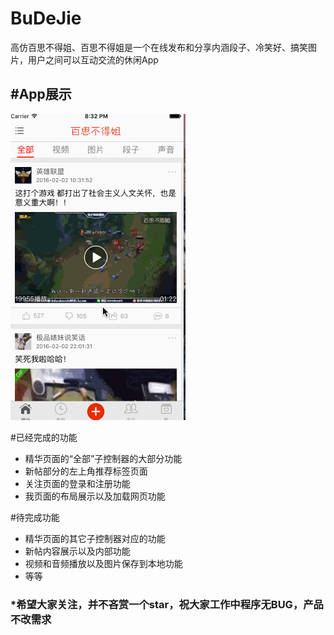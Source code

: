 # BuDeJie
高仿百思不得姐、百思不得姐是一个在线发布和分享内涵段子、冷笑好、搞笑图片，用户之间可以互动交流的休闲App


#App展示
---

![BuDeJie](https://github.com/GivenchyLee/BuDeJie/blob/master/GIF/baisi.gif)


#已经完成的功能

* 精华页面的“全部”子控制器的大部分功能
* 新帖部分的左上角推荐标签页面
* 关注页面的登录和注册功能
* 我页面的布局展示以及加载网页功能

#待完成功能

* 精华页面的其它子控制器对应的功能
* 新帖内容展示以及内部功能
* 视频和音频播放以及图片保存到本地功能
* 等等


### *希望大家关注，并不吝赏一个star，祝大家工作中程序无BUG，产品不改需求
